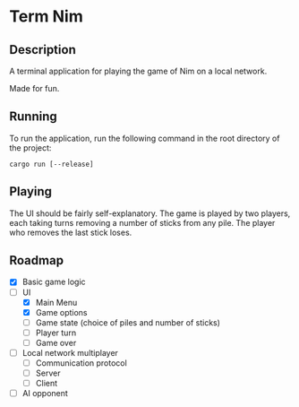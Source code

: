 # Term Nim

## Description
A terminal application for playing the game of Nim on a local network.

Made for fun.

## Running
To run the application, run the following command in the root directory of the project:
```
cargo run [--release]
```

## Playing
The UI should be fairly self-explanatory. The game is played by two players, each taking turns removing a number of sticks from any pile. The player who removes the last stick loses.

## Roadmap
- [x] Basic game logic
- [ ] UI
  - [x] Main Menu
  - [x] Game options
  - [ ] Game state (choice of piles and number of sticks)
  - [ ] Player turn
  - [ ] Game over
- [ ] Local network multiplayer
  - [ ] Communication protocol
  - [ ] Server
  - [ ] Client
- [ ] AI opponent